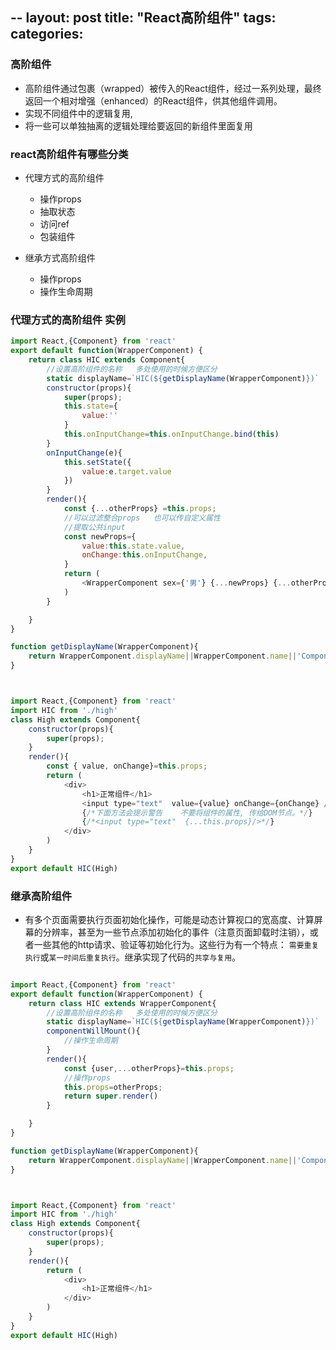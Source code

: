 --
   layout: post
   title:  "React高阶组件"
   tags:
   categories:
---

### 高阶组件
- 高阶组件通过包裹（wrapped）被传入的React组件，经过一系列处理，最终返回一个相对增强（enhanced）的React组件，供其他组件调用。
- 实现不同组件中的逻辑复用,
- 将一些可以单独抽离的逻辑处理给要返回的新组件里面复用

### react高阶组件有哪些分类
- 代理方式的高阶组件
   - 操作props
   - 抽取状态
   - 访问ref
   - 包装组件
   
- 继承方式高阶组件
  - 操作props
  - 操作生命周期
  
### 代理方式的高阶组件 实例 
```javascript
import React,{Component} from 'react'
export default function(WrapperComponent) {
    return class HIC extends Component{
        //设置高阶组件的名称   多处使用的时候方便区分
        static displayName=`HIC(${getDisplayName(WrapperComponent)})`
        constructor(props){
            super(props);
            this.state={
                value:''
            }
            this.onInputChange=this.onInputChange.bind(this)
        }
        onInputChange(e){
            this.setState({
                value:e.target.value
            })
        }
        render(){
            const {...otherProps} =this.props;
            //可以过滤整合props   也可以传自定义属性
            //提取公共input
            const newProps={
                value:this.state.value,
                onChange:this.onInputChange,
            }
            return (
                <WrapperComponent sex={'男'} {...newProps} {...otherProps}/>
            )
        }

    }
}

function getDisplayName(WrapperComponent){
    return WrapperComponent.displayName||WrapperComponent.name||'Component'
}



import React,{Component} from 'react'
import HIC from './high'
class High extends Component{
    constructor(props){
        super(props);
    }
    render(){
        const { value, onChange}=this.props;
        return (
            <div>
                <h1>正常组件</h1>
                <input type="text"  value={value} onChange={onChange} />
                {/*下面方法会提示警告    不要将组件的属性, 传给DOM节点。*/}
                {/*<input type="text"  {...this.props}/>*/}
            </div>
        )
    }
}
export default HIC(High)


```  

### 继承高阶组件
- 有多个页面需要执行页面初始化操作，可能是动态计算视口的宽高度、计算屏幕的分辨率，甚至为一些节点添加初始化的事件（注意页面卸载时注销），或者一些其他的http请求、验证等初始化行为。这些行为有一个特点：
`需要重复执行`或`某一时间后重复执行`。继承实现了代码的`共享与复用`。

```javascript

import React,{Component} from 'react'
export default function(WrapperComponent) {
    return class HIC extends WrapperComponent{
        //设置高阶组件的名称   多处使用的时候方便区分
        static displayName=`HIC(${getDisplayName(WrapperComponent)})`
        componentWillMount(){
            //操作生命周期
        }
        render(){
            const {user,...otherProps}=this.props;
            //操作props
            this.props=otherProps;
            return super.render()
        }

    }
}

function getDisplayName(WrapperComponent){
    return WrapperComponent.displayName||WrapperComponent.name||'Component'
}



import React,{Component} from 'react'
import HIC from './high'
class High extends Component{
    constructor(props){
        super(props);
    }
    render(){
        return (
            <div>
                <h1>正常组件</h1>
            </div>
        )
    }
}
export default HIC(High)
```